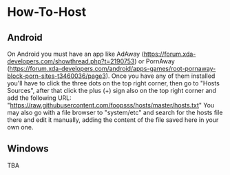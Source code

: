 # How-To-Host

Android
-------
On Android you must have an app like AdAway (https://forum.xda-developers.com/showthread.php?t=2190753) or PornAway (https://forum.xda-developers.com/android/apps-games/root-pornaway-block-porn-sites-t3460036/page3). Once you have any of them installed you'll have to click the three dots on the top right corner, then go to "Hosts Sources", after that click the plus (+) sign also on the top right corner and add the following URL: "https://raw.githubusercontent.com/foopsss/hosts/master/hosts.txt"
You may also go with a file browser to "system/etc" and search for the hosts file there and edit it manually, adding the content of the file saved here in your own one.

Windows
-------
TBA
